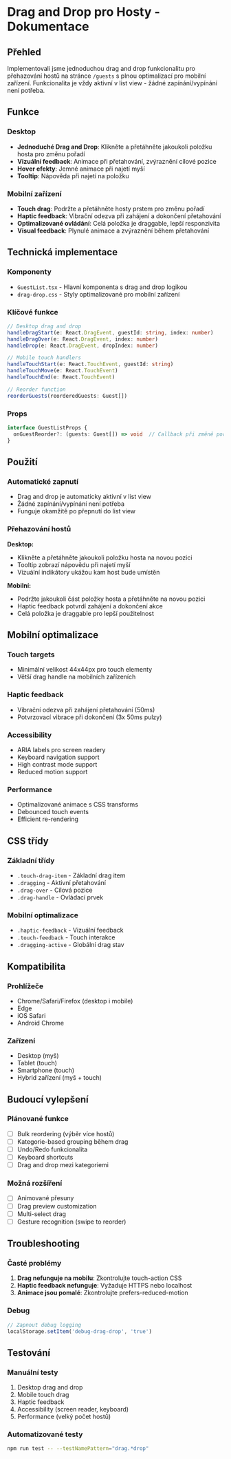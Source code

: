 # Drag and Drop pro Hosty - Dokumentace

## Přehled

Implementovali jsme jednoduchou drag and drop funkcionalitu pro přehazování hostů na stránce `/guests` s plnou optimalizací pro mobilní zařízení. Funkcionalita je vždy aktivní v list view - žádné zapínání/vypínání není potřeba.

## Funkce

### Desktop
- **Jednoduché Drag and Drop**: Klikněte a přetáhněte jakoukoli položku hosta pro změnu pořadí
- **Vizuální feedback**: Animace při přetahování, zvýraznění cílové pozice
- **Hover efekty**: Jemné animace při najetí myší
- **Tooltip**: Nápověda při najetí na položku

### Mobilní zařízení
- **Touch drag**: Podržte a přetáhněte hosty prstem pro změnu pořadí
- **Haptic feedback**: Vibrační odezva při zahájení a dokončení přetahování
- **Optimalizované ovládání**: Celá položka je draggable, lepší responzivita
- **Visual feedback**: Plynulé animace a zvýraznění během přetahování

## Technická implementace

### Komponenty
- `GuestList.tsx` - Hlavní komponenta s drag and drop logikou
- `drag-drop.css` - Styly optimalizované pro mobilní zařízení

### Klíčové funkce
```typescript
// Desktop drag and drop
handleDragStart(e: React.DragEvent, guestId: string, index: number)
handleDragOver(e: React.DragEvent, index: number)
handleDrop(e: React.DragEvent, dropIndex: number)

// Mobile touch handlers
handleTouchStart(e: React.TouchEvent, guestId: string)
handleTouchMove(e: React.TouchEvent)
handleTouchEnd(e: React.TouchEvent)

// Reorder function
reorderGuests(reorderedGuests: Guest[])
```

### Props
```typescript
interface GuestListProps {
  onGuestReorder?: (guests: Guest[]) => void  // Callback při změně pořadí
}
```

## Použití

### Automatické zapnutí
- Drag and drop je automaticky aktivní v list view
- Žádné zapínání/vypínání není potřeba
- Funguje okamžitě po přepnutí do list view

### Přehazování hostů
**Desktop:**
- Klikněte a přetáhněte jakoukoli položku hosta na novou pozici
- Tooltip zobrazí nápovědu při najetí myší
- Vizuální indikátory ukážou kam host bude umístěn

**Mobilní:**
- Podržte jakoukoli část položky hosta a přetáhněte na novou pozici
- Haptic feedback potvrdí zahájení a dokončení akce
- Celá položka je draggable pro lepší použitelnost

## Mobilní optimalizace

### Touch targets
- Minimální velikost 44x44px pro touch elementy
- Větší drag handle na mobilních zařízeních

### Haptic feedback
- Vibrační odezva při zahájení přetahování (50ms)
- Potvrzovací vibrace při dokončení (3x 50ms pulzy)

### Accessibility
- ARIA labels pro screen readery
- Keyboard navigation support
- High contrast mode support
- Reduced motion support

### Performance
- Optimalizované animace s CSS transforms
- Debounced touch events
- Efficient re-rendering

## CSS třídy

### Základní třídy
- `.touch-drag-item` - Základní drag item
- `.dragging` - Aktivní přetahování
- `.drag-over` - Cílová pozice
- `.drag-handle` - Ovládací prvek

### Mobilní optimalizace
- `.haptic-feedback` - Vizuální feedback
- `.touch-feedback` - Touch interakce
- `.dragging-active` - Globální drag stav

## Kompatibilita

### Prohlížeče
- Chrome/Safari/Firefox (desktop i mobile)
- Edge
- iOS Safari
- Android Chrome

### Zařízení
- Desktop (myš)
- Tablet (touch)
- Smartphone (touch)
- Hybrid zařízení (myš + touch)

## Budoucí vylepšení

### Plánované funkce
- [ ] Bulk reordering (výběr více hostů)
- [ ] Kategorie-based grouping během drag
- [ ] Undo/Redo funkcionalita
- [ ] Keyboard shortcuts
- [ ] Drag and drop mezi kategoriemi

### Možná rozšíření
- [ ] Animované přesuny
- [ ] Drag preview customization
- [ ] Multi-select drag
- [ ] Gesture recognition (swipe to reorder)

## Troubleshooting

### Časté problémy
1. **Drag nefunguje na mobilu**: Zkontrolujte touch-action CSS
2. **Haptic feedback nefunguje**: Vyžaduje HTTPS nebo localhost
3. **Animace jsou pomalé**: Zkontrolujte prefers-reduced-motion

### Debug
```javascript
// Zapnout debug logging
localStorage.setItem('debug-drag-drop', 'true')
```

## Testování

### Manuální testy
1. Desktop drag and drop
2. Mobile touch drag
3. Haptic feedback
4. Accessibility (screen reader, keyboard)
5. Performance (velký počet hostů)

### Automatizované testy
```bash
npm run test -- --testNamePattern="drag.*drop"
```
